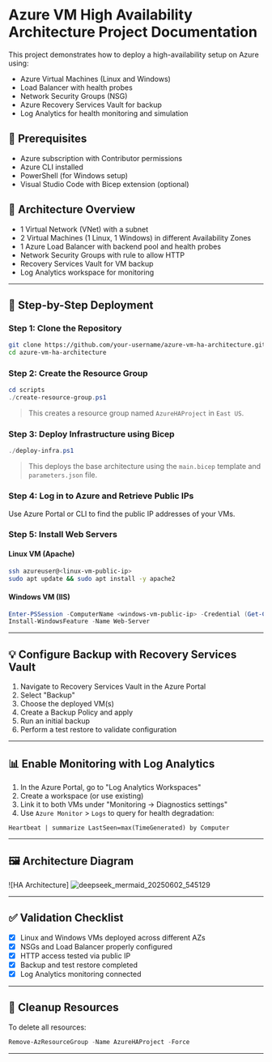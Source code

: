 # Azure VM High Availability Architecture Project Documentation

This project demonstrates how to deploy a high-availability setup on Azure using:
- Azure Virtual Machines (Linux and Windows)
- Load Balancer with health probes
- Network Security Groups (NSG)
- Azure Recovery Services Vault for backup
- Log Analytics for health monitoring and simulation

## 📌 Prerequisites
- Azure subscription with Contributor permissions
- Azure CLI installed
- PowerShell (for Windows setup)
- Visual Studio Code with Bicep extension (optional)

## 🧱 Architecture Overview

- 1 Virtual Network (VNet) with a subnet
- 2 Virtual Machines (1 Linux, 1 Windows) in different Availability Zones
- 1 Azure Load Balancer with backend pool and health probes
- Network Security Groups with rule to allow HTTP
- Recovery Services Vault for VM backup
- Log Analytics workspace for monitoring

---

## 🚀 Step-by-Step Deployment

### Step 1: Clone the Repository
```bash
git clone https://github.com/your-username/azure-vm-ha-architecture.git
cd azure-vm-ha-architecture
```

### Step 2: Create the Resource Group
```powershell
cd scripts
./create-resource-group.ps1
```
> This creates a resource group named `AzureHAProject` in `East US`.

### Step 3: Deploy Infrastructure using Bicep
```powershell
./deploy-infra.ps1
```
> This deploys the base architecture using the `main.bicep` template and `parameters.json` file.

### Step 4: Log in to Azure and Retrieve Public IPs
Use Azure Portal or CLI to find the public IP addresses of your VMs.

### Step 5: Install Web Servers
#### Linux VM (Apache)
```bash
ssh azureuser@<linux-vm-public-ip>
sudo apt update && sudo apt install -y apache2
```

#### Windows VM (IIS)
```powershell
Enter-PSSession -ComputerName <windows-vm-public-ip> -Credential (Get-Credential)
Install-WindowsFeature -Name Web-Server
```

---

## 💡 Configure Backup with Recovery Services Vault
1. Navigate to Recovery Services Vault in the Azure Portal
2. Select "Backup"
3. Choose the deployed VM(s)
4. Create a Backup Policy and apply
5. Run an initial backup
6. Perform a test restore to validate configuration

---

## 📊 Enable Monitoring with Log Analytics
1. In the Azure Portal, go to "Log Analytics Workspaces"
2. Create a workspace (or use existing)
3. Link it to both VMs under "Monitoring -> Diagnostics settings"
4. Use `Azure Monitor` > `Logs` to query for health degradation:
```kusto
Heartbeat | summarize LastSeen=max(TimeGenerated) by Computer
```

---

## 🖼️ Architecture Diagram
![HA Architecture]
![deepseek_mermaid_20250602_545129](https://github.com/user-attachments/assets/4f4132c5-1cd0-4bf4-b0b6-48bf2a920932)


---

## ✅ Validation Checklist
- [x] Linux and Windows VMs deployed across different AZs
- [x] NSGs and Load Balancer properly configured
- [x] HTTP access tested via public IP
- [x] Backup and test restore completed
- [x] Log Analytics monitoring connected

---

## 🔄 Cleanup Resources
To delete all resources:
```powershell
Remove-AzResourceGroup -Name AzureHAProject -Force
```

---


